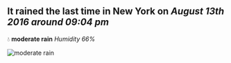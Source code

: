## It rained the last time in New York on *August 13th 2016 around 09:04 pm*
💧  **moderate rain** *Humidity 66%*

![moderate rain](http://openweathermap.org/img/w/10n.png)
